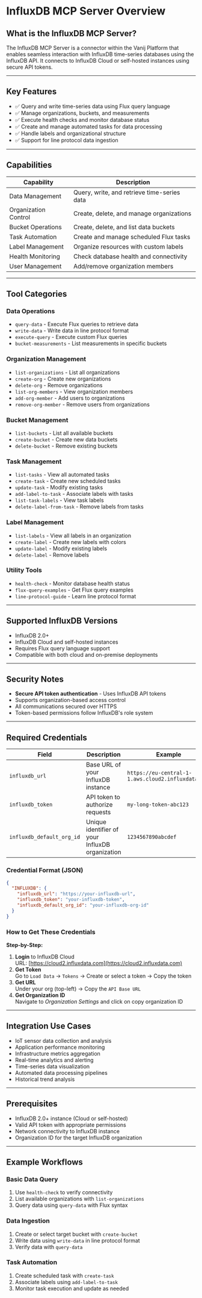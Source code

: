 # InfluxDB MCP Server Overview

## What is the InfluxDB MCP Server?
The InfluxDB MCP Server is a connector within the Vanij Platform that enables seamless interaction with InfluxDB time-series databases using the InfluxDB API. It connects to InfluxDB Cloud or self-hosted instances using secure API tokens.

---

## Key Features
- ✅ Query and write time-series data using Flux query language
- ✅ Manage organizations, buckets, and measurements
- ✅ Execute health checks and monitor database status
- ✅ Create and manage automated tasks for data processing
- ✅ Handle labels and organizational structure
- ✅ Support for line protocol data ingestion

---

## Capabilities

| Capability           | Description                                       |
|----------------------|---------------------------------------------------|
| Data Management      | Query, write, and retrieve time-series data      |
| Organization Control| Create, delete, and manage organizations         |
| Bucket Operations    | Create, delete, and list data buckets           |
| Task Automation      | Create and manage scheduled Flux tasks          |
| Label Management     | Organize resources with custom labels            |
| Health Monitoring    | Check database health and connectivity           |
| User Management      | Add/remove organization members                  |

---

## Tool Categories

### **Data Operations**
- `query-data` - Execute Flux queries to retrieve data
- `write-data` - Write data in line protocol format
- `execute-query` - Execute custom Flux queries
- `bucket-measurements` - List measurements in specific buckets

### **Organization Management**
- `list-organizations` - List all organizations
- `create-org` - Create new organizations
- `delete-org` - Remove organizations
- `list-org-members` - View organization members
- `add-org-member` - Add users to organizations
- `remove-org-member` - Remove users from organizations

### **Bucket Management**
- `list-buckets` - List all available buckets
- `create-bucket` - Create new data buckets
- `delete-bucket` - Remove existing buckets

### **Task Management**
- `list-tasks` - View all automated tasks
- `create-task` - Create new scheduled tasks
- `update-task` - Modify existing tasks
- `add-label-to-task` - Associate labels with tasks
- `list-task-labels` - View task labels
- `delete-label-from-task` - Remove labels from tasks

### **Label Management**
- `list-labels` - View all labels in an organization
- `create-label` - Create new labels with colors
- `update-label` - Modify existing labels
- `delete-label` - Remove labels

### **Utility Tools**
- `health-check` - Monitor database health status
- `flux-query-examples` - Get Flux query examples
- `line-protocol-guide` - Learn line protocol format

---

## Supported InfluxDB Versions
- InfluxDB 2.0+
- InfluxDB Cloud and self-hosted instances
- Requires Flux query language support
- Compatible with both cloud and on-premise deployments

---

## Security Notes
- **Secure API token authentication** - Uses InfluxDB API tokens
- Supports organization-based access control
- All communications secured over HTTPS
- Token-based permissions follow InfluxDB's role system

---

## Required Credentials

| Field             | Description                                     | Example                                            |
| ----------------- | ----------------------------------------------- | -------------------------------------------------- |
| `influxdb_url`    | Base URL of your InfluxDB instance              | `https://eu-central-1-1.aws.cloud2.influxdata.com` |
| `influxdb_token`  | API token to authorize requests                 | `my-long-token-abc123`                             |
| `influxdb_default_org_id` | Unique identifier of your InfluxDB organization | `1234567890abcdef`                                 |

### Credential Format (JSON)
```json
{
  "INFLUXDB": {
    "influxdb_url": "https://your-influxdb-url",
    "influxdb_token": "your-influxdb-token",
    "influxdb_default_org_id": "your-influxdb-org-id"
  }
}
```

### How to Get These Credentials

**Step-by-Step:**
1. **Login** to InfluxDB Cloud  
   URL: [https://cloud2.influxdata.com](https://cloud2.influxdata.com)
2. **Get Token**  
   Go to `Load Data` → `Tokens` → Create or select a token → Copy the token
3. **Get URL**  
   Under your org (top-left) → Copy the `API Base URL`
4. **Get Organization ID**  
   Navigate to *Organization Settings* and click on copy organization ID

---

## Integration Use Cases
- IoT sensor data collection and analysis
- Application performance monitoring
- Infrastructure metrics aggregation
- Real-time analytics and alerting
- Time-series data visualization
- Automated data processing pipelines
- Historical trend analysis

---

## Prerequisites
- InfluxDB 2.0+ instance (Cloud or self-hosted)
- Valid API token with appropriate permissions
- Network connectivity to InfluxDB instance
- Organization ID for the target InfluxDB organization

---

## Example Workflows

### Basic Data Query
1. Use `health-check` to verify connectivity
2. List available organizations with `list-organizations`
3. Query data using `query-data` with Flux syntax

### Data Ingestion
1. Create or select target bucket with `create-bucket`
2. Write data using `write-data` in line protocol format
3. Verify data with `query-data`

### Task Automation
1. Create scheduled task with `create-task`
2. Associate labels using `add-label-to-task`
3. Monitor task execution and update as needed